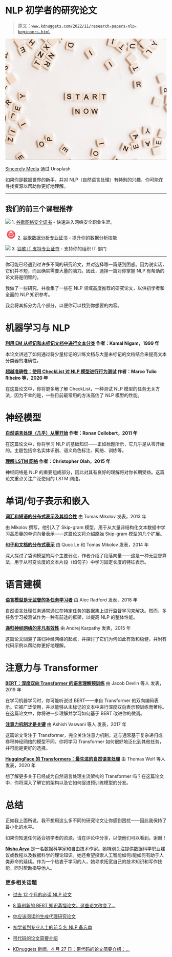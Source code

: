 # NLP 初学者的研究论文

> 原文：[`www.kdnuggets.com/2022/11/research-papers-nlp-beginners.html`](https://www.kdnuggets.com/2022/11/research-papers-nlp-beginners.html)

![NLP 初学者的研究论文](img/06c3080b57d4b24c0cd05a468f8c5022.png)

[Sincerely Media](https://unsplash.com/@sincerelymedia) 通过 Unsplash

如果你是数据世界的新手，并对 NLP（自然语言处理）有特别的兴趣，你可能在寻找资源以帮助你更好地理解。

* * *

## 我们的前三个课程推荐

![](img/0244c01ba9267c002ef39d4907e0b8fb.png) 1\. [谷歌网络安全证书](https://www.kdnuggets.com/google-cybersecurity) - 快速进入网络安全职业生涯。

![](img/e225c49c3c91745821c8c0368bf04711.png) 2\. [谷歌数据分析专业证书](https://www.kdnuggets.com/google-data-analytics) - 提升你的数据分析技能

![](img/0244c01ba9267c002ef39d4907e0b8fb.png) 3\. [谷歌 IT 支持专业证书](https://www.kdnuggets.com/google-itsupport) - 支持你的组织 IT 部门

* * *

你可能已经遇到过许多不同的研究论文，并对选择哪一篇感到困惑。因为说实话，它们并不短，而且确实需要大量的脑力。因此，选择一篇对你掌握 NLP 有帮助的论文将是明智的。

我做了一些研究，并收集了一些在 NLP 领域高度推荐的研究论文，以供初学者和全面的 NLP 知识参考。

我会将其拆分为几个部分，以便你可以找到你想要的内容。

# 机器学习与 NLP

**[利用 EM 从标记和未标记文档中进行文本分类](https://www.ri.cmu.edu/pub_files/pub1/nigam_k_1999_1/nigam_k_1999_1.pdf) 作者：Kamal Nigam，1999 年**

本论文讲述了如何通过将少量标记的训练文档与大量未标记的文档结合来提高文本分类器的准确性。

**[超越准确性：使用 CheckList 对 NLP 模型进行行为测试](https://aclanthology.org/2020.acl-main.442.pdf) 作者：Marco Tulio Ribeiro 等，2020 年**

在这篇论文中，你将更多地了解 CheckList，一种测试 NLP 模型的任务无关方法，因为不幸的是，一些目前最常用的方法高估了 NLP 模型的性能。

# 神经模型

**[自然语言处理（几乎）从零开始](https://www.jmlr.org/papers/volume12/collobert11a/collobert11a.pdf) 作者：Ronan Collobert，2011 年**

在这篇论文中，你将学习 NLP 的基础知识——正如标题所示，它几乎是从零开始的。主题包括命名实体识别、语义角色标注、网络、训练等。

**[理解 LSTM 网络](http://colah.github.io/posts/2015-08-Understanding-LSTMs/) 作者：Christopher Olah，2015 年**

神经网络是 NLP 的重要组成部分，因此对其有良好的理解将对你长期受益。这篇论文重点关注广泛使用的 LSTM 网络。

# 单词/句子表示和嵌入

**[词汇和短语的分布式表示及其组合性](https://proceedings.neurips.cc/paper/2013/file/9aa42b31882ec039965f3c4923ce901b-Paper.pdf)** 由 Tomas Mikolov 发表，2013 年

由 Mikolov 撰写，他引入了 Skip-gram 模型，用于从大量非结构化文本数据中学习高质量的单词向量表示——这篇论文将介绍原始 Skip-gram 模型的几个扩展。

**[句子和文档的分布式表示](https://cs.stanford.edu/~quocle/paragraph_vector.pdf)** 由 Quoc Le 和 Tomas Mikolov 发表，2014 年

深入探讨了袋词模型的两个主要弱点，作者介绍了段落向量——这是一种无监督算法，用于从可变长度的文本片段（如句子）中学习固定长度的特征表示。

# 语言建模

**[语言模型是无监督的多任务学习者](https://d4mucfpksywv.cloudfront.net/better-language-models/language_models_are_unsupervised_multitask_learners.pdf)** 由 Alec Radford 发表，2018 年

自然语言处理任务通常通过在特定任务的数据集上进行监督学习来解决。然而，多任务学习被测试作为一种有前途的框架，以提高 NLP 的整体性能。

**[递归神经网络的非凡有效性](http://karpathy.github.io/2015/05/21/rnn-effectiveness/)** 由 Andrej Karpathy 发表，2015 年

这篇论文回溯了递归神经网络的起点，并探讨了它们为何如此有效和稳健，并附有代码示例以帮助你更好地理解。

# 注意力与 Transformer

**[BERT：深度双向 Transformer 的语言理解预训练](https://arxiv.org/pdf/1810.04805.pdf)** 由 Jacob Devlin 等人 发表，2019 年

在学习机器学习时，你可能听说过 BERT——来自 Transformer 的双向编码表示。它被广泛使用，并以能够从未标记的文本中进行深度双向表示预训练而著称。在这篇论文中，你将进一步理解并学习如何基于 BERT 改进你的微调。

**[注意力机制才是关键](https://arxiv.org/pdf/1706.03762.pdf)** 由 Ashish Vaswani 等人 发表，2017 年

这篇论文专注于 Transformer，完全关注注意力机制，这与通常基于复杂递归或卷积神经网络的模型不同。你将学习 Transformer 如何很好地泛化到其他任务，并可能是更好的选择。

**[HuggingFace 的 Transformers：最先进的自然语言处理](https://arxiv.org/pdf/1910.03771.pdf)** 由 Thomas Wolf 等人 发表，2020 年

想了解更多关于已经成为自然语言处理主流架构的 Transformer 吗？在这篇论文中，你将深入了解它的架构以及它如何促进预训练模型的分发。

# 总结

正如我上面所说，我不想用这么多不同的研究论文让你感到困扰——因此我保持了最小化的水平。

如果你知道任何适合初学者的资源，请在评论中分享，以便他们可以看到。谢谢！

**[Nisha Arya](https://www.linkedin.com/in/nisha-arya-ahmed/)** 是一名数据科学家和自由技术作家。她特别关注提供数据科学职业建议或教程以及数据科学的理论知识。她还希望探索人工智能如何/能如何有助于人类寿命的延续。作为一个热衷于学习的人，她寻求拓宽自己的技术知识和写作技能，同时帮助指导他人。

### 更多相关话题

+   [过去 12 个月的必读 NLP 论文](https://www.kdnuggets.com/2023/03/must-read-nlp-papers-last-12-months.html)

+   [8 篇创新的 BERT 知识蒸馏论文，这些论文改变了…](https://www.kdnuggets.com/2022/09/eight-innovative-bert-knowledge-distillation-papers-changed-nlp-landscape.html)

+   [你应该阅读的生成代理研究论文](https://www.kdnuggets.com/generative-agent-research-papers-you-should-read)

+   [初学者到专业人士的前 5 名 NLP 备忘单](https://www.kdnuggets.com/2022/12/top-5-nlp-cheat-sheets-beginners-professional.html)

+   [带代码的论文简要介绍](https://www.kdnuggets.com/2022/04/brief-introduction-papers-code.html)

+   [KDnuggets 新闻，4 月 27 日：带代码的论文简要介绍；…](https://www.kdnuggets.com/2022/n17.html)
